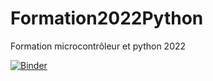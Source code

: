 # Formation2022Python
Formation microcontrôleur et python 2022

[![Binder](https://mybinder.org/badge_logo.svg)](https://mybinder.org/v2/gh/schollha/Formation2022Python/HEAD)
